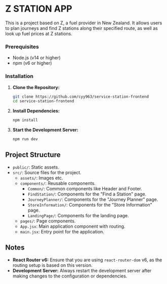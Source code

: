 # Z STATION APP

This is a project based on Z, a fuel provider in New Zealand. It allows users to plan journeys and find Z stations along their specified route, as well as look up fuel prices at Z stations.

### Prerequisites

- Node.js (v14 or higher)
- npm (v6 or higher)

### Installation

1. **Clone the Repository:**
   ```sh
   git clone https://github.com/cyy963/service-station-frontend
   cd service-station-frontend
   ```

2. **Install Dependencies:**
   ```sh
   npm install
   ```

3. **Start the Development Server:**
   ```sh
   npm run dev
   ```
## Project Structure

- `public/`: Static assets.
- `src/`: Source files for the project.
  - `assets/`: Images etc.
  - `components/`: Reusable components.
    - `Common/`: Common components like Header and Footer.
    - `FindStation/`: Components for the "Find a Station" page.
    - `JourneyPlanner/`: Components for the "Journey Planner" page.
    - `StoreInformation/`: Components for the "Store Information" page.
    - `LandingPage/`: Components for the landing page.
  - `pages/`: Page components.
  - `App.jsx`: Main application component with routing.
  - `main.jsx`: Entry point for the application.
    
## Notes

- **React Router v6:** Ensure that you are using `react-router-dom` v6, as the routing setup is based on this version.
- **Development Server:** Always restart the development server after making changes to the configuration or dependencies.

